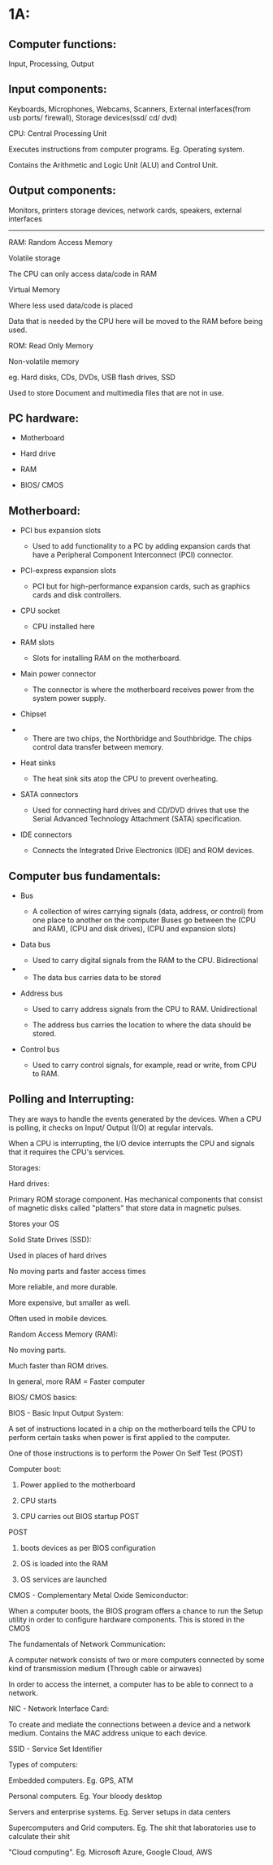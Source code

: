 # 1A:

## Computer functions:

Input, Processing, Output

## Input components:

Keyboards, Microphones, Webcams, Scanners, External interfaces(from usb ports/ firewall), Storage devices(ssd/ cd/ dvd)

CPU: Central Processing Unit

Executes instructions from computer programs. Eg. Operating system.

Contains the Arithmetic and Logic Unit (ALU) and Control Unit.

## Output components:

Monitors, printers storage devices, network cards, speakers, external interfaces

___

RAM: Random Access Memory

Volatile storage 

The CPU can only access data/code in RAM 

Virtual Memory

Where less used data/code is placed

Data that is needed by the CPU here will be moved to the RAM before being used.

ROM: Read Only Memory

Non-volatile memory

eg. Hard disks, CDs, DVDs, USB flash drives, SSD

Used to store Document and multimedia files that are not in use.

## PC hardware:

- Motherboard

- Hard drive

- RAM

- BIOS/ CMOS

## Motherboard:

- PCI bus expansion slots
  
  - Used to add functionality to a PC by adding expansion cards that have a Peripheral Component Interconnect (PCI) connector.

- PCI-express expansion slots
  
  - PCI but for high-performance expansion cards, such as graphics cards and disk controllers.

- CPU socket
  
  - CPU installed here

- RAM slots
  
  - Slots for installing RAM on the motherboard.

- Main power connector
  
  - The connector is where the motherboard receives power from the system power supply.

- Chipset
- 
  - There are two chips, the Northbridge and Southbridge. The chips control data transfer between memory.

- Heat sinks
  
  - The heat sink sits atop the CPU to prevent overheating.

- SATA connectors
  
  - Used for connecting hard drives and CD/DVD drives that use the Serial Advanced Technology Attachment (SATA) specification. 

- IDE connectors
  
  - Connects the Integrated Drive Electronics (IDE) and ROM devices.

## Computer bus fundamentals:

- Bus
  
  - A collection of wires carrying signals (data, address, or control) from one place to another on the computer
Buses go between the (CPU and RAM), (CPU and disk drives), (CPU and expansion slots)

- Data bus
  
  - Used to carry digital signals from the RAM to the CPU. Bidirectional
- 
  - The data bus carries data to be stored

- Address bus
  
  - Used to carry address signals from the CPU to RAM. Unidirectional
  
  - The address bus carries the location to where the data should be stored.

- Control bus
  
  - Used to carry control signals, for example, read or write, from CPU to RAM.


## Polling and Interrupting:

They are ways to handle the events generated by the devices.
When a CPU is polling, it checks on Input/ Output (I/O) at regular intervals.

When a CPU is interrupting, the I/O device interrupts the CPU and signals that it requires the CPU's services.

Storages:

Hard drives:

Primary ROM storage component. Has mechanical components that consist of magnetic disks called "platters" that store data in magnetic pulses.

Stores your OS

Solid State Drives (SSD):

Used in places of hard drives

No moving parts and faster access times

More reliable, and more durable.

More expensive, but smaller as well.

Often used in mobile devices.

Random Access Memory (RAM):

No moving parts.

Much faster than ROM drives.

In general, more RAM = Faster computer

BIOS/ CMOS basics:

BIOS    -   Basic Input Output System:

A set of instructions located in a chip on the motherboard tells the CPU to perform certain tasks when power is first applied to the computer.

One of those instructions is to perform the Power On Self Test (POST)

Computer boot:

1. Power applied to the motherboard

2. CPU starts

3. CPU carries out BIOS startup POST

POST

1. boots devices as per BIOS configuration

2. OS is loaded into the RAM

3. OS services are launched

CMOS    -   Complementary Metal Oxide Semiconductor:

When a computer boots, the BIOS program offers a chance to run the Setup utility in order to configure hardware components. This is stored in the CMOS

The fundamentals of Network Communication:

A computer network consists of two or more computers connected by some kind of transmission medium (Through cable or airwaves)

In order to access the internet, a computer has to be able to connect to a network.

NIC     -   Network Interface Card:

To create and mediate the connections between a device and a network medium. Contains the MAC address unique to each device.

SSID    -   Service Set Identifier

Types of computers:

Embedded computers. Eg. GPS, ATM

Personal computers. Eg. Your bloody desktop

Servers and enterprise systems. Eg. Server setups in data centers

Supercomputers and Grid computers. Eg. The shit that laboratories use to calculate their shit

"Cloud computing". Eg. Microsoft Azure, Google Cloud, AWS